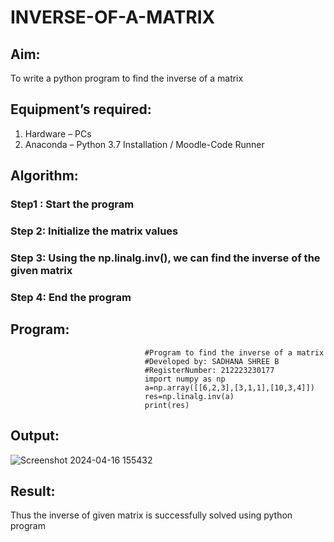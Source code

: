 # INVERSE-OF-A-MATRIX
## Aim:
To write a python program to find the inverse of a matrix
## Equipment’s required:
1. 	Hardware – PCs
2. 	Anaconda – Python 3.7 Installation / Moodle-Code Runner
## Algorithm:
### Step1 : Start the program

### Step 2: Initialize the matrix values

### Step 3: Using the np.linalg.inv(), we can find the inverse of the given matrix

### Step 4: End the program

## Program:
                                  #Program to find the inverse of a matrix
                                  #Developed by: SADHANA SHREE B
                                  #RegisterNumber: 212223230177
                                  import numpy as np
                                  a=np.array([[6,2,3],[3,1,1],[10,3,4]])
                                  res=np.linalg.inv(a)
                                  print(res)
## Output:
![Screenshot 2024-04-16 155432](https://github.com/SadhanaShreee/INVERSE-OF-A-MATRIX/assets/144517664/99a6d39b-9a8f-4178-8fc9-399682e7001d)

## Result:
Thus the inverse of given matrix is successfully solved using python program

